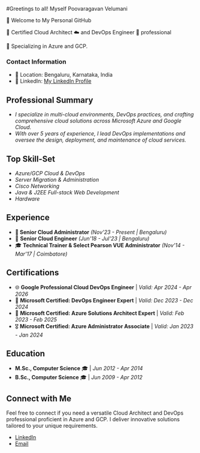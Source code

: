 #Greetings to all! Myself Poovaragavan Velumani 

👋  Welcome to My Personal GitHub 

📜 Certified Cloud Architect ☁️ and DevOps Engineer 🚀 professional

🎯 Specializing in Azure and GCP.

### Contact Information

- 📍 Location: Bengaluru, Karnataka, India
- 🔗 LinkedIn: [My LinkedIn Profile](https://www.linkedin.com/in/ragsvp/)

## Professional Summary

- *I specialize in multi-cloud environments, DevOps practices, and crafting comprehensive cloud solutions across Microsoft Azure and Google Cloud.* 
- *With over 5 years of experience, I lead DevOps implementations and oversee the design, deployment, and maintenance of cloud services.*

## Top Skill-Set

- *Azure/GCP Cloud & DevOps*
- *Server Migration & Administration*
- *Cisco Networking*
- *Java & J2EE Full-stack Web Development*
- *Hardware*

## Experience

- **🚀 Senior Cloud Administrator** *(Nov'23 - Present | Bengaluru)*
- 🌟 **Senior Cloud Engineer** *(Jun'18 - Jul'23 | Bengaluru)*
- 🎓 **Technical Trainer & Select Pearson VUE Administrator** *(Nov'14 - Mar'17 | Coimbatore)*  

## Certifications

- 🌐 **Google Professional Cloud DevOps Engineer** | *Valid: Apr 2024 - Apr 2026*
- 🔧 **Microsoft Certified: DevOps Engineer Expert** | *Valid: Dec 2023 - Dec 2024*
- 🔷 **Microsoft Certified: Azure Solutions Architect Expert** | *Valid: Feb 2023 - Feb 2025*
- 🎖️ **Microsoft Certified: Azure Administrator Associate** | *Valid: Jan 2023 - Jan 2024*

## Education

- **M.Sc., Computer Science** 🎓 | *Jun 2012 - Apr 2014*
- **B.Sc., Computer Science** 🎓 | *Jun 2009 - Apr 2012*

## Connect with Me

Feel free to connect if you need a versatile Cloud Architect and DevOps professional proficient in Azure and GCP. I deliver innovative solutions tailored to your unique requirements.

- [LinkedIn](https://www.linkedin.com/in/ragsvp/)
- [Email](mailto:msgtovpragavan@gmail.com)
